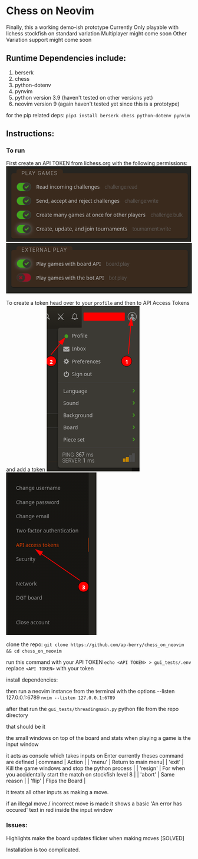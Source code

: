 # Chess on Neovim

Finally, this a working demo-ish prototype
Currently Only playable with lichess stockfish on standard variation
Multiplayer might come soon
Other Variation support might come soon

## Runtime Dependencies include:
1. berserk
2. chess
3. python-dotenv
4. pynvim
5. python version 3.9 (haven't tested on other versions yet)
6. neovim version 9 (again haven't tested yet since this is a prototype)

for the pip related deps:
`pip3 install berserk chess python-dotenv pynvim`

## Instructions:

### To run
First create an API TOKEN from lichess.org
with the following permissions:
![alt text](resources/perms.png)
![alt text](<resources/perms 2.png>)

To create a token head over to your `profile` and then to API Access Tokens and add a token 
![alt text](<resources/steps 1 2.png>)
![alt text](<resources/step 3.png>)

clone the repo:
`git clone https://github.com/ap-berry/chess_on_neovim && cd chess_on_neovim`

run this command with your API TOKEN
`echo <API TOKEN> > gui_tests/.env`
replace `<API TOKEN>` with your token


install dependencies:

then run a neovim instance from the terminal with the options --listen 127.0.0.1:6789
`nvim --listen 127.0.0.1:6789`

after that run the `gui_tests/threadingmain.py` python file from the repo directory

that should be it


the small windows on top of the board and stats when playing a game is the input window

it acts as console which takes inputs on Enter
currently theses command are defined
| command | Action | 
| 'menu' | Return to main menu|
| 'exit' | Kill the game windows and stop the python process |
| 'resign' | For when you accidentally start the match on stockfish level 8 |
| 'abort' | Same reason |
| 'flip' | Flips the Board |


it treats all other inputs as making a move.

if an illegal move / incorrect move is made it shows a basic 'An error has occured' text in red inside the input window

### Issues:

Highlights make the board updates flicker when making moves [SOLVED]

Installation is too complicated.
